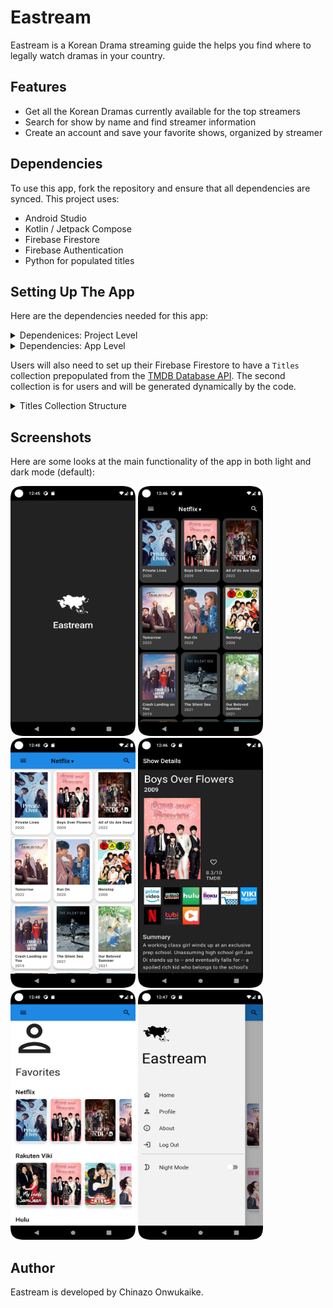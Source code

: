 # Eastream

Eastream is a Korean Drama streaming guide the helps you find where to legally watch dramas in your country.

## Features

* Get all the Korean Dramas currently available for the top streamers
* Search for show by name and find streamer information
* Create an account and save your favorite shows, organized by streamer

## Dependencies

To use this app, fork the repository and ensure that all dependencies are synced.
This project uses:

* Android Studio
* Kotlin / Jetpack Compose
* Firebase Firestore 
* Firebase Authentication
* Python for populated titles

## Setting Up The App
Here are the dependencies needed for this app:

<details>
<summary>Dependenices: Project Level</summary>

Add these dependencies to the project level gradle:

```
repositories {
  google()  // Google's Maven repository
}
```

Dependencies

```
 classpath 'com.google.gms:google-services:4.3.13'
 classpath 'org.jetbrains.kotlin:kotlin-gradle-plugin:1.5.31'
```
</details>

<details>
<summary>Dependencies: App Level</summary>

Add these to your add level gradle:

Add to Plugins

```
id 'org.jetbrains.kotlin.android'
id 'com.google.gms.google-services'
id  'kotlin-kapt'
id "dagger.hilt.android.plugin"
id 'kotlin-parcelize'
```

Add these to your dependencies:

Material Design

```
    implementation 'com.google.android.material:material:1.6.1'
    implementation "androidx.compose.material:material-icons-extended:$compose_version"
```

Firebase

```
    implementation platform('com.google.firebase:firebase-bom:30.3.1')
    implementation 'com.google.firebase:firebase-analytics-ktx'
    implementation 'com.google.firebase:firebase-auth'
    implementation 'com.google.firebase:firebase-firestore'
    implementation 'com.google.android.gms:play-services-auth:20.2.0'
    implementation 'com.google.firebase:firebase-auth-ktx'
```

Coil

```
    implementation "io.coil-kt:coil-compose:1.4.0"
    implementation "io.coil-kt:coil-svg:1.3.2"
```

ViewModel

```    
    implementation 'androidx.lifecycle:lifecycle-viewmodel-compose:2.5.1'
```

Coroutine Lifecycle Scopes

```
    implementation 'androidx.lifecycle:lifecycle-viewmodel-ktx:2.5.1'
```

Lifecycle

```
    implementation 'androidx.lifecycle:lifecycle-runtime-ktx:2.5.1'
```

Navigation

```
    implementation "androidx.navigation:navigation-compose:2.5.1"
```

DataStore

```
    implementation "androidx.datastore:datastore-preferences:1.0.0"
```
</details>

Users will also need to set up their Firebase Firestore to have a `Titles` collection prepopulated from the [TMDB Database API](https://www.themoviedb.org/documentation/api?language=en-US).
The second collection is for users and will be generated dynamically by the code.

<details>
<summary>Titles Collection Structure</summary>

```
TMDBId : number
backdrop : string
networkImg : map 
networks : array of strings
popularity : number
poster : string
showLink : string
summary : string
title : string
voteAvg : number
year : number
```
</details>

## Screenshots
Here are some looks at the main functionality of the app in both light and dark mode (default):

<img src="/Images/SplashScreen.png" alt="Splash Screen" width="200" height="400"> <img src="/Images/Titles.png" alt="Main Screen" width="200" height="400"> 
<img src="/Images/TitlesLt.png" alt="Main Screen in Light Mode" width="200" height="400"> <img src="/Images/TitleInfo.png" alt="Show Details Screen" width="200" height="400"> <img src="/Images/Profile.png" alt="Profile Screen" width="200" height="400"> <img src="/Images/Menu.png" alt="Menu Image" width="200" height="400">

## Author

Eastream is developed by Chinazo Onwukaike.
